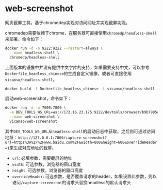 # web-screenshot

网页截屏工具，基于chromedep实现对访问网址并实现截屏功能。

chromedep需要依赖于chrome，在服务器可直接使用`chromedp/headless-shell`来部署，命令如下：

```bash
docker run -d -p 9222:9222 --restart=always \
  --name headless-shell \
  chromedp/headless-shell
```

上面版本的镜像中并没有提供中文字库的支持，如果需要支持中文，可以参考`Dockerfile_headless_chinese`的生成自定义镜像，或者可直接使用`vicanso/headless-shell`。

```bash
docker build -f Dockerfile_headless_chinese -t vicanso/headless-shell .
```


启动web-screenshot，命令如下：

```bash
docker run -d -p 7000:7000 \
  -e DEV_TOOLS_WS_URL=ws://172.16.23.175:9222/devtools/browser/b9b7985c-f3e1-48d4-854f-6bdcc303d699 \
  --name web-screenshot \
  vicanso/web-screenshot
```

其中`DEV_TOOLS_WS_URL`从`headless-shell`的启动日志中获取，之后则可通过访问地址：`http://127.0.0.1:7000/capture-screenshot?url=https%3A%2F%2Fwww.baidu.com%2F&width=800&height=600&overrideHeader=1`来生成对应地址的截屏。

- `url`: 必填参数，需要截屏的地址
- `width`: 可选参数，浏览器的窗口宽度
- `height`: 可选参数，浏览器的窗口高度
- `overrideHeader`: 可选参数，是否覆盖请求的header，如果设置此参数，则以访问`/capture-screenshot`的请求头替换headless的默认请求头
